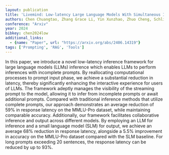 ```yaml
---
layout: publication
title: 'Livemind: Low-latency Large Language Models With Simultaneous Inference'
authors: Chen Chuangtao, Zhang Grace Li, Yin Xunzhao, Zhuo Cheng, Schlichtmann Ulf, Li Bing
conference: "Arxiv"
year: 2024
bibkey: chen2024low
additional_links:
  - {name: "Paper", url: "https://arxiv.org/abs/2406.14319"}
tags: ['Prompting', 'RAG', 'Tools']
---
```

In this paper, we introduce a novel low-latency inference framework for large
language models (LLMs) inference which enables LLMs to perform inferences with
incomplete prompts. By reallocating computational processes to prompt input
phase, we achieve a substantial reduction in latency, thereby significantly
enhancing the interactive experience for users of LLMs. The framework adeptly
manages the visibility of the streaming prompt to the model, allowing it to
infer from incomplete prompts or await additional prompts. Compared with
traditional inference methods that utilize complete prompts, our approach
demonstrates an average reduction of 59% in response latency on the MMLU-Pro
dataset, while maintaining comparable accuracy. Additionally, our framework
facilitates collaborative inference and output across different models. By
employing an LLM for inference and a small language model (SLM) for output, we
achieve an average 68% reduction in response latency, alongside a 5.5%
improvement in accuracy on the MMLU-Pro dataset compared with the SLM baseline.
For long prompts exceeding 20 sentences, the response latency can be reduced by
up to 93%.
